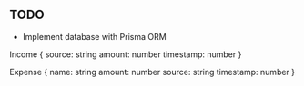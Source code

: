 ## TODO

- Implement database with Prisma ORM

Income {
    source: string
    amount: number
    timestamp: number
}

Expense {
    name: string
    amount: number
    source: string
    timestamp: number
}